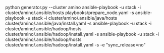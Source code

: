 python generator.py  --cluster amino
ansible-playbook -u stack -i cluster/amino/.ansible/hosts playbooks/prepare_node.yaml -s
ansible-playbook -u stack -i cluster/amino/.ansible/java/hosts cluster/amino/.ansible/java/install.yaml -s 
ansible-playbook -u stack -i cluster/amino/.ansible/hadoop/hosts cluster/amino/.ansible/hadoop/install.yaml -s
ansible-playbook -u stack -i cluster/amino/.ansible/hadoop/hosts cluster/amino/.ansible/hadoop/install.yaml -s -e "sync_release=no"